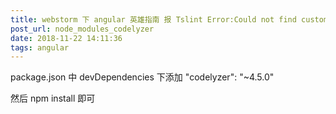 ```yaml
---
title: webstorm 下 angular 英雄指南 报 Tslint Error:Could not find custom rule directory:node_modules/codelyzer
post_url: node_modules_codelyzer
date: 2018-11-22 14:11:36
tags: angular
---
```

package.json 中 devDependencies 下添加 "codelyzer": "~4.5.0" 

然后 npm install 即可